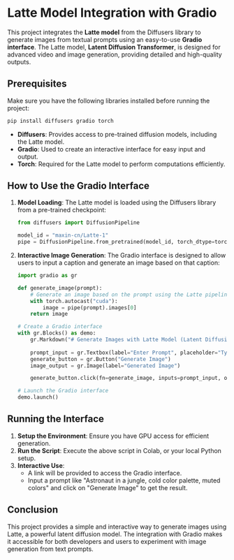 # Latte Model Integration with Gradio

This project integrates the **Latte model** from the Diffusers library to generate images from textual prompts using an easy-to-use **Gradio interface**. The Latte model, **Latent Diffusion Transformer**, is designed for advanced video and image generation, providing detailed and high-quality outputs.

## Prerequisites

Make sure you have the following libraries installed before running the project:

```bash
pip install diffusers gradio torch
```

- **Diffusers**: Provides access to pre-trained diffusion models, including the Latte model.
- **Gradio**: Used to create an interactive interface for easy input and output.
- **Torch**: Required for the Latte model to perform computations efficiently.

## How to Use the Gradio Interface

1. **Model Loading**: The Latte model is loaded using the Diffusers library from a pre-trained checkpoint:

   ```python
   from diffusers import DiffusionPipeline

   model_id = "maxin-cn/Latte-1"
   pipe = DiffusionPipeline.from_pretrained(model_id, torch_dtype=torch.float16).to("cuda" if torch.cuda.is_available() else "cpu")
   ```

2. **Interactive Image Generation**: The Gradio interface is designed to allow users to input a caption and generate an image based on that caption:

   ```python
   import gradio as gr

   def generate_image(prompt):
       # Generate an image based on the prompt using the Latte pipeline
       with torch.autocast("cuda"):
           image = pipe(prompt).images[0]
       return image
   
   # Create a Gradio interface
   with gr.Blocks() as demo:
       gr.Markdown("# Generate Images with Latte Model (Latent Diffusion Transformer)")
       
       prompt_input = gr.Textbox(label="Enter Prompt", placeholder="Type a description for your image...")
       generate_button = gr.Button("Generate Image")
       image_output = gr.Image(label="Generated Image")

       generate_button.click(fn=generate_image, inputs=prompt_input, outputs=image_output)

   # Launch the Gradio interface
   demo.launch()
   ```

## Running the Interface

1. **Setup the Environment**: Ensure you have GPU access for efficient generation.
2. **Run the Script**: Execute the above script in Colab, or your local Python setup.
3. **Interactive Use**:
   - A link will be provided to access the Gradio interface.
   - Input a prompt like "Astronaut in a jungle, cold color palette, muted colors" and click on "Generate Image" to get the result.



## Conclusion
This project provides a simple and interactive way to generate images using Latte, a powerful latent diffusion model. The integration with Gradio makes it accessible for both developers and users to experiment with image generation from text prompts.



